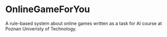 # OnlineGameForYou
A rule-based system about online games written as a task for AI course at Poznan Univeristy of Technology.
